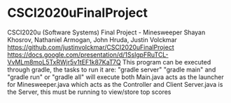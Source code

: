 # CSCI2020uFinalProject
CSCI2020u (Software Systems) Final Project - Minesweeper
Shayan Khosrov, Nathaniel Armogan, John Hruda, Justin Volckmar
https://github.com/justinvolckmar/CSCI2020uFinalProject
https://docs.google.com/presentation/d/1SslgpFRuTCL-VvMLm8moL5TxRWjr5v1tEF1k87KaT7Q
This program can be executed through gradle, the tasks to run it are:
"gradle server"
"gradle main"
and "gradle run" or "gradle all" will execute both
Main.java acts as the launcher for Minesweeper.java which acts as the Controller and Client
Server.java is the Server, this must be running to view/store top scores